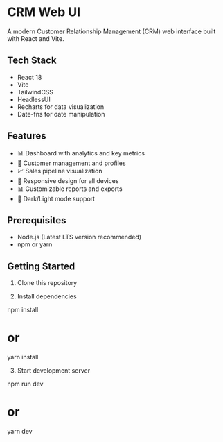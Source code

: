 # CRM Web UI

A modern Customer Relationship Management (CRM) web interface built with React and Vite.

## Tech Stack

- React 18
- Vite
- TailwindCSS
- HeadlessUI
- Recharts for data visualization
- Date-fns for date manipulation

## Features

- 📊 Dashboard with analytics and key metrics
- 👥 Customer management and profiles
- 📈 Sales pipeline visualization
- 📱 Responsive design for all devices
- 📊 Customizable reports and exports
- 🌙 Dark/Light mode support

## Prerequisites

- Node.js (Latest LTS version recommended)
- npm or yarn

## Getting Started

1. Clone this repository



2. Install dependencies

npm install
# or
yarn install


3. Start development server

npm run dev
# or
yarn dev


